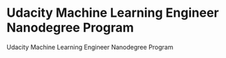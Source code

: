 # Udacity Machine Learning Engineer Nanodegree Program
Udacity Machine Learning Engineer Nanodegree Program
